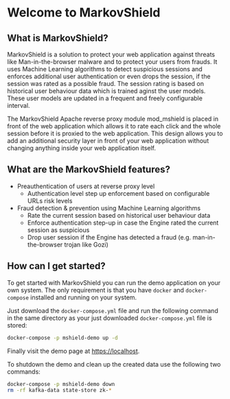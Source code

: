 # Welcome to MarkovShield

## What is MarkovShield?
MarkovShield is a solution to protect your web application against threats like Man-in-the-browser malware and to protect your users from frauds. It uses Machine Learning algorithms to detect suspicious sessions and enforces additional user authentication or even drops the session, if the session was rated as a possible fraud. The session rating is based on historical user behaviour data which is trained aginst the user models. These user models are updated in a frequent and freely configurable interval.

The MarkovShield Apache reverse proxy module mod_mshield is placed in front of the web application which allows it to rate each click and the whole session before it is proxied to the web application. This design allows you to add an additional security layer in front of your web application without changing anything inside your web application itself.

## What are the MarkovShield features?
* Preauthentication of users at reverse proxy level
  * Authentication level step up enforcement based on configurable URLs risk levels
* Fraud detection & prevention using Machine Learning algorithms
  * Rate the current session based on historical user behaviour data
  * Enforce authentication step-up in case the Engine rated the current session as suspicious
  * Drop user session if the Engine has detected a fraud (e.g. man-in-the-browser trojan like Gozi)

## How can I get started?
To get started with MarkovShield you can run the demo application on your own system. The only requirement is that you have `docker` and `docker-compose` installed and running on your system.

Just download the `docker-compose.yml` file and run the following command in the same directory as your just downloaded `docker-compose.yml` file is stored:

```bash
docker-compose -p mshield-demo up -d
```

Finally visit the demo page at [https://localhost](https://localhost).

To shutdown the demo and clean up the created data use the following two commands:
```bash
docker-compose -p mshield-demo down
rm -rf kafka-data state-store zk-*
```
